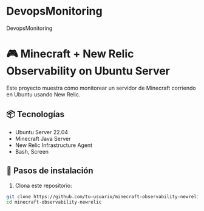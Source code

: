 # DevopsMonitoring
DevopsMonitoring
# 🎮 Minecraft + New Relic Observability on Ubuntu Server

Este proyecto muestra cómo monitorear un servidor de Minecraft corriendo en Ubuntu usando New Relic.

## 📦 Tecnologías

- Ubuntu Server 22.04
- Minecraft Java Server
- New Relic Infrastructure Agent
- Bash, Screen

## 🚀 Pasos de instalación

1. Clona este repositorio:
```bash
git clone https://github.com/tu-usuario/minecraft-observability-newrelic.git
cd minecraft-observability-newrelic
